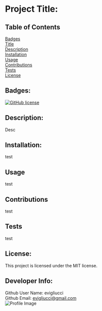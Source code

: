 
# Project Title:  

## Table of Contents
[Badges](#Badges)  
[Title](#Project-Title)  
[Description](#Description)  
[Installation](#Installation)  
[Usage](#Usage)  
[Contributions](#Contributions)  
[Tests](#Tests)  
[License](#License)  

## Badges:
[![GitHub license](https://img.shields.io/badge/license-MIT-blue.svg)](https://github.com/evigliucci/project-title)

## Description:
Desc  

## Installation:
test  

## Usage
test  

## Contributions
test  

## Tests
test  

## License:
This project is licensed under the MIT license.  

## Developer Info:
Github User Name: evigliucci  
Github Email: evigliucci@gmail.com  
![Profile Image](https://avatars2.githubusercontent.com/u/16843294?v=4)

